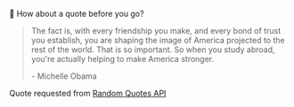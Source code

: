 📣 How about a quote before you go?

> The fact is, with every friendship you make, and every bond of trust you establish, you are shaping the image of America projected to the rest of the world. That is so important. So when you study abroad, you're actually helping to make America stronger.
>
> <p>- Michelle Obama</p>

Quote requested from [Random Quotes API](https://github.com/lukePeavey/quotable)
